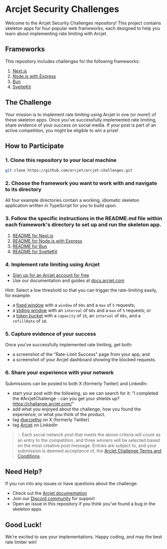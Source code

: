 # Arcjet Security Challenges

Welcome to the Arcjet Security Challenges repository! This project contains skeleton apps for four popular web frameworks, each designed to help you learn about implementing rate limiting with Arcjet.

## Frameworks

This repository includes challenges for the following frameworks:

1. [Next.js](./nextjs)
2. [Node.js with Express](./express)
3. [Bun](./bun)
4. [SvelteKit](./sveltekit)

## The Challenge

Your mission is to implement rate limiting using Arcjet in one (or more!) of these skeleton apps. Once you've successfully implemented rate limiting, share evidence of your success on social media. If your post is part of an active competition, you might be eligible to win a prize!

## How to Participate

### 1. Clone this repository to your local machine

```sh
git clone https://github.com/arcjet/arcjet-challenges.git
```

### 2. Choose the framework you want to work with and navigate to its directory

All four example directories contain a working, idiomatic skeleton application written in TypeScript for you to build upon.

### 3. Follow the specific instructions in the README.md file within each framework's directory to set up and run the skeleton app.

1. [README for Next.js](./nextjs/README.md)
2. [README for Node.js with Express](./express/README.md)
3. [README for Bun](./bun/README.md)
4. [README for SvelteKit](./sveltekit/README.md)

### 4. Implement rate limiting using Arcjet

- [Sign up for an Arcjet account for free](https://app.arcjet.com/)
- Use our documentation and guides at [docs.arcjet.com](https://docs.arcjet.com)

Hint: Select a low threshold so that you can trigger the rate-limiting easily, for example:

- a [fixed window](https://docs.arcjet.com/rate-limiting/algorithms#fixed-window-example) with a `window` of `60s` and a `max` of `5` requests;
- a [sliding window](https://docs.arcjet.com/rate-limiting/algorithms#sliding-window-example) with an `interval` of `60s` and a `max` of `5` requests; or
- a [token bucket](https://docs.arcjet.com/rate-limiting/algorithms#token-bucket-example) with a `capacity` of `10`, an `interval` of `60s`, and a `refillRate` of `10`.

### 5. Capture evidence of your success

Once you've successfully implemented rate limiting, get both:
- a screenshot of the "Rate-Limit Success" page from your app; and
- a screenshot of your Arcjet dashboard showing the blocked requests.

### 6. Share your experience with your network

Submissions can be posted to both X (formerly Twiiter) and LinkedIn:
- start your post with the following, so we can search for it: "I completed the #ArcjetChallenge - can you get your shields up? https://challange.arcjet.com/"
- add what you enjoyed about the challenge, how you found the experience, or what you think of the product.
- tag [@arcjethq](https://twitter.com/arcjethq) on X (formerly Twitter)
- tag [Arcjet](https://www.linkedin.com/company/arcjet) on LinkedIn

> 💡 Each social network post that meets the above criteria will count as an entry to the competition, and three winners will be selected based on the most creative post message. Entries are subject to, and your submission is deemed acceptance of, the [Arcjet Challenge Terms and Conditions](https://challenge.arcjet.com/terms).

## Need Help?

If you run into any issues or have questions about the challenge:

- Check out the [Arcjet documentation](https://docs.arcjet.com)
- Join our [Discord community](https://discord.gg/TPra6jqZDC) for support
- Open an issue in this repository if you think you've found a bug in the skeleton apps

## Good Luck!

We're excited to see your implementations. Happy coding, and may the best rate limiter win!

